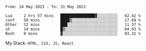 <!--START_SECTION:waka-->

```text
From: 24 May 2023 - To: 31 May 2023

Lua     2 hrs 57 mins   ███████████████▓░░░░░░░░░   62.42 %
conf    50 mins         ████▒░░░░░░░░░░░░░░░░░░░░   17.69 %
Other   32 mins         ███░░░░░░░░░░░░░░░░░░░░░░   11.37 %
sh      14 mins         █▒░░░░░░░░░░░░░░░░░░░░░░░   04.93 %
Bash    9 mins          ▓░░░░░░░░░░░░░░░░░░░░░░░░   03.32 %
```

<!--END_SECTION:waka-->
My Stack: `HTML, CSS, JS, React`
